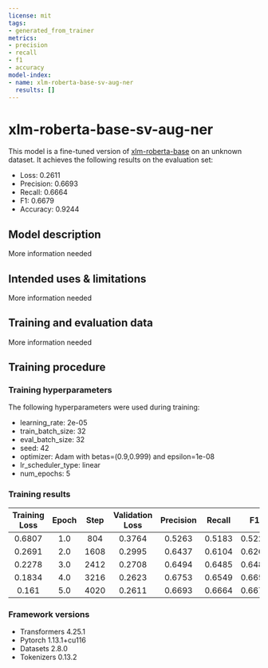```yaml
---
license: mit
tags:
- generated_from_trainer
metrics:
- precision
- recall
- f1
- accuracy
model-index:
- name: xlm-roberta-base-sv-aug-ner
  results: []
---
```


<!-- This model card has been generated automatically according to the information the Trainer had access to. You
should probably proofread and complete it, then remove this comment. -->

# xlm-roberta-base-sv-aug-ner

This model is a fine-tuned version of [xlm-roberta-base](https://huggingface.co/xlm-roberta-base) on an unknown dataset.
It achieves the following results on the evaluation set:
- Loss: 0.2611
- Precision: 0.6693
- Recall: 0.6664
- F1: 0.6679
- Accuracy: 0.9244

## Model description

More information needed

## Intended uses & limitations

More information needed

## Training and evaluation data

More information needed

## Training procedure

### Training hyperparameters

The following hyperparameters were used during training:
- learning_rate: 2e-05
- train_batch_size: 32
- eval_batch_size: 32
- seed: 42
- optimizer: Adam with betas=(0.9,0.999) and epsilon=1e-08
- lr_scheduler_type: linear
- num_epochs: 5

### Training results

| Training Loss | Epoch | Step | Validation Loss | Precision | Recall | F1     | Accuracy |
|:-------------:|:-----:|:----:|:---------------:|:---------:|:------:|:------:|:--------:|
| 0.6807        | 1.0   | 804  | 0.3764          | 0.5263    | 0.5183 | 0.5223 | 0.8956   |
| 0.2691        | 2.0   | 1608 | 0.2995          | 0.6437    | 0.6104 | 0.6266 | 0.9172   |
| 0.2278        | 3.0   | 2412 | 0.2708          | 0.6494    | 0.6485 | 0.6489 | 0.9226   |
| 0.1834        | 4.0   | 3216 | 0.2623          | 0.6753    | 0.6549 | 0.6650 | 0.9251   |
| 0.161         | 5.0   | 4020 | 0.2611          | 0.6693    | 0.6664 | 0.6679 | 0.9244   |


### Framework versions

- Transformers 4.25.1
- Pytorch 1.13.1+cu116
- Datasets 2.8.0
- Tokenizers 0.13.2

